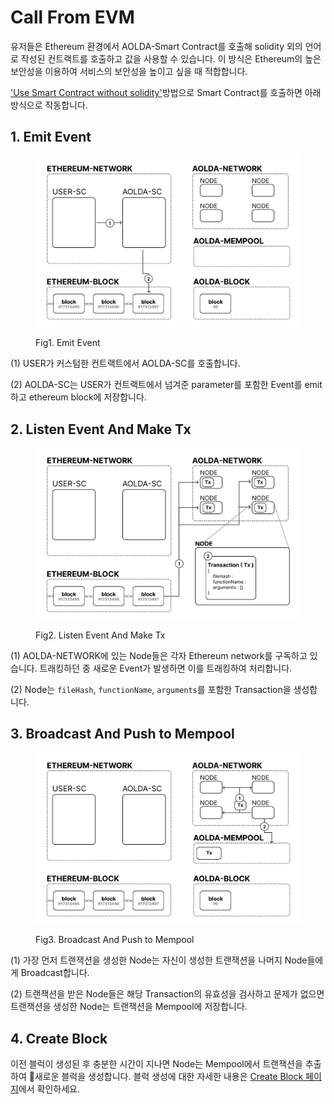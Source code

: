 # Call From EVM

유저들은 Ethereum 환경에서 AOLDA-Smart Contract를 호출해 solidity 외의 언어로 작성된 컨트랙트를 호출하고 값을 사용할 수 있습니다. 이 방식은 Ethereum의 높은 보안성을 이용하여 서비스의 보안성을 높이고 싶을 때 적합합니다.

['Use Smart Contract without solidity'](../../aolda/aolda-multi-vm/how-to-use/use-smart-contract-without-solidity.md)방법으로 Smart Contract를 호출하면 아래 방식으로 작동합니다.

## 1. Emit Event

<figure><img src="../../.gitbook/assets/1. Call Function From EVM.png" alt=""><figcaption><p>Fig1. Emit Event</p></figcaption></figure>

(1) USER가 커스텀한 컨트랙트에서 AOLDA-SC를 호출합니다.

(2) AOLDA-SC는 USER가 컨트랙트에서 넘겨준 parameter를 포함한 Event를 emit하고 ethereum block에 저장합니다.

## 2. Listen Event And Make Tx

<figure><img src="../../.gitbook/assets/2. Listen Event And Make Tx.png" alt=""><figcaption><p>Fig2. Listen Event And Make Tx</p></figcaption></figure>

(1) AOLDA-NETWORK에 있는 Node들은 각자 Ethereum network를 구독하고 있습니다. 트래킹하던 중 새로운 Event가 발생하면 이를 트래킹하여 처리합니다.

(2) Node는 `fileHash`, `functionName`, `arguments`를 포함한 Transaction을 생성합니다.

## 3. Broadcast And Push to Mempool&#x20;

<figure><img src="../../.gitbook/assets/3. Broadcast And Push to Mempool (1) (1).png" alt=""><figcaption><p>Fig3. Broadcast And Push to Mempool</p></figcaption></figure>

(1) 가장 먼저 트랜잭션을 생성한 Node는 자신이 생성한 트랜잭션을 나머지 Node들에게 Broadcast합니다.

(2) 트랜잭션을 받은 Node들은 해당 Transaction의 유효성을 검사하고 문제가 없으면 트랜잭션을 생성한 Node는 트랜잭션을 Mempool에 저장합니다.

## 4. Create Block

이전 블럭이 생성된 후 충분한 시간이 지나면 Node는 Mempool에서 트랜잭션을 추출하여 새로운 블럭을 생성합니다. 블럭 생성에 대한 자세한 내용은 [Create Block 페이지](../create-aolda-block.md)에서 확인하세요.
